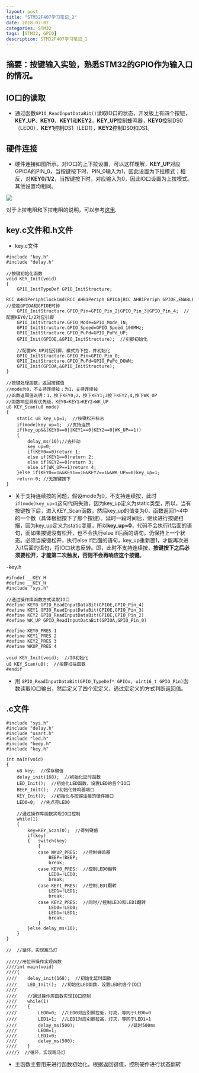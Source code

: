 ```yaml
---
layout: post
title: "STM32F407学习笔记_2"
date: 2018-07-07
categories: STM32
tags: [STM32, GPIO]
description: STM32F407学习笔记_1
---
```


摘要：按键输入实验，熟悉STM32的GPIO作为输入口的情况。
---
## IO口的读取
- 通过函数```GPIO_ReadInputDataBit()```读取IO口的状态，开发板上有四个按钮，**KEY_UP**、**KEY0**、**KEY1**和**KEY2**，**KEY_UP**控制蜂鸣器，**KEY0**控制DS0（LED0），**KEY1**控制DS1（LED1），**KEY2**控制DS0和DS1。

## 硬件连接

- 硬件连接如图所示。对IO口的上下拉设置，可以这样理解，**KEY_UP**对应GPIOA的PIN_0，当按键按下时，PIN_0输入为1，因此设置为下拉模式；相反，对**KEY0/1/2**，当按键按下时，对应输入为0，因此IO口设置为上拉模式。其他设置均相同。

![](http://oxt33qs1f.bkt.clouddn.com/STM32_2_yingjianlianjie.png)

对于上拉电阻和下拉电阻的说明，可以参考[这里](https://blog.csdn.net/z735640642/article/details/78043018).

## key.c文件和.h文件

- key.c文件

```
#include "key.h"
#include "delay.h"

//按键初始化函数
void KEY_Init(void)
{
	GPIO_InitTypeDef GPIO_InitStructure;
	RCC_AHB1PeriphClockCmd(RCC_AHB1Periph_GPIOA|RCC_AHB1Periph_GPIOE,ENABLE);  //使能GPIOA和GPIOE时钟
	GPIO_InitStructure.GPIO_Pin=GPIO_Pin_2|GPIO_Pin_3|GPIO_Pin_4;  //配置KEY0/1/2对应引脚
	GPIO_InitStructure.GPIO_Mode=GPIO_Mode_IN;
	GPIO_InitStructure.GPIO_Speed=GPIO_Speed_100MHz;
	GPIO_InitStructure.GPIO_PuPd=GPIO_PuPd_UP;
	GPIO_Init(GPIOE,&GPIO_InitStructure);  //引脚初始化
	
	//配置WK_UP对应引脚，模式为下拉，并初始化
	GPIO_InitStructure.GPIO_Pin=GPIO_Pin_0;
	GPIO_InitStructure.GPIO_PuPd=GPIO_PuPd_DOWN;
	GPIO_Init(GPIOA,&GPIO_InitStructure);
}
	
//按键处理函数，返回按键值
//mode为0，不支持连续按；为1，支持连续按
//函数返回值说明：1，按下KEY0;2，按下KEY1;3按下KEY2;4,按下WK_UP
//函数响应具有优先级，KEY0>KEY1>KEY2>WK_UP
u8 KEY_Scan(u8 mode)
{
	static u8 key_up=1;  //按键松开标志
	if(mode)key_up=1;  //支持连按
	if(key_up&&(KEY0==0||KEY1==0|KEY2==0|WK_UP==1))
	{
		delay_ms(10);//去抖动
		key_up=0;
		if(KEY0==0)return 1;
		else if(KEY1==0)return 2;
		else if(KEY2==0)return 3;
		else if(WK_UP==1)return 4;
	}else if(KEY0==1&&KEY1==1&&KEY2==1&&WK_UP==0)key_up=1;
	return 0; //无按键按下
}

```

- 关于支持连续按的问题，假设mode为0，不支持连续按，此时	```if(mode)key_up=1```这句代码失效，因为key_up定义为static类型，所以，当有按键按下后，进入KEY_Scan函数，然后key_up的值变为0，函数返回1~4中的一个数（具体根据按下了那个按键）。延时一段时间后，继续进行按键扫描，因为key_up定义为static变量，所以**key_up=0**，代码不会执行if后面的语句，而如果按键没有松开，也不会执行else if后面的语句，仍保持上一个状态。必须当按键松开，执行else if后面的语句，key_up重新置1，才能再次进入if后面的语句，将IO口状态反转。即，此时不支持连续按，**按键按下之后必须要松开，才能第二次触发，否则不会再响应这个按键**。

-key.h

```
#ifndef __KEY_H
#define __KEY_H
#include "sys.h"

//通过操作库函数方式读取IO口
#define KEY0 GPIO_ReadInputDataBit(GPIOE,GPIO_Pin_4)
#define KEY1 GPIO_ReadInputDataBit(GPIOE,GPIO_Pin_3)
#define KEY2 GPIO_ReadInputDataBit(GPIOE,GPIO_Pin_2)
#define WK_UP GPIO_ReadInputDataBit(GPIOA,GPIO_Pin_0)

#define KEY0_PRES 1
#define KEY1_PRES 2
#define KEY2_PRES 3
#define WKUP_PRES 4

void KEY_Init(void);  //IO初始化
u8 KEY_Scan(u8);  //按键扫描函数
#endif
```

- 用 ```GPIO_ReadInputDataBit(GPIO_TypeDef* GPIOx, uint16_t GPIO_Pin)```函数读取IO口输出，然后定义了四个宏定义，通过宏定义的方式判断返回值。

## .c文件

```
#include "sys.h"
#include "delay.h"
#include "usart.h"
#include "led.h"
#include "beep.h"
#include "key.h"

int main(void)
{
	u8 key;  //保存键值
	delay_init(168);  //初始化延时函数
	LED_Init();  //初始化LED函数，设置LED的各个IO口
	BEEP_Init();  //初始化蜂鸣器端口
	KEY_Init();  //初始化与按键连接的硬件接口
	LED0=0;  //先点亮LED0
	
	//通过操作库函数实现IO口控制
	while(1)
	{
		key=KEY_Scan(0);  //得到键值
		if(key)
		{	switch(key)
			{
			case WKUP_PRES:  //控制蜂鸣器
				BEEP=!BEEP;
				break;
			case KEY0_PRES:  //控制LED0翻转
				LED0=!LED0;
				break;
			case KEY1_PRES:  //控制LED1翻转
				LED1=!LED1;
				break;
			case KEY2_PRES:  //同时//控制LED0和LED1翻转
				LED0=!LED0;
				LED1=!LED1;
				break;
			}
		}else delay_ms(10);
	}
}

//	//循环，实现跑马灯

//////用位带操作实现函数
////int main(void)
////{
////	delay_init(168);  //初始化延时函数
////	LED_Init();  //初始化LED函数，设置LED的各个IO口
////	
////	//通过操作库函数实现IO口控制
////	while(1)
////	{
////		LED0=0;  //LED0对应引脚拉低，灯亮，等同于LED0=0
////		LED1=1;  //LED1对应引脚拉高，灯灭，等同于LED1=1
////		delay_ms(500);                    //延时500ms
////		LED0=1;
////		LED1=0;
////		delay_ms(500);
////	}
////}  //循环，实现跑马灯

```

- 主函数主要用来进行函数初始化，根据返回键值，控制硬件进行状态翻转







